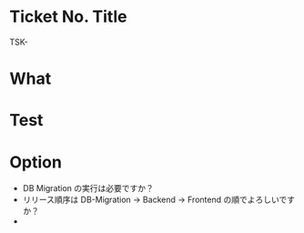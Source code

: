 # Ticket No. Title
TSK-

# What


# Test


# Option
- DB Migration の実行は必要ですか？
- リリース順序は DB-Migration -> Backend -> Frontend の順でよろしいですか？
- 
